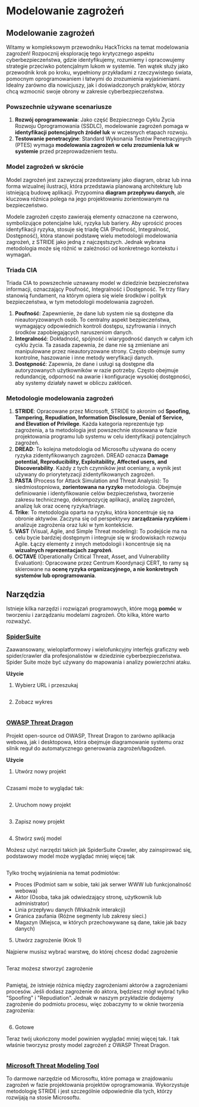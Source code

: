 # Modelowanie zagrożeń

## Modelowanie zagrożeń

Witamy w kompleksowym przewodniku HackTricks na temat modelowania zagrożeń! Rozpocznij eksplorację tego krytycznego aspektu cyberbezpieczeństwa, gdzie identyfikujemy, rozumiemy i opracowujemy strategie przeciwko potencjalnym lukom w systemie. Ten wątek służy jako przewodnik krok po kroku, wypełniony przykładami z rzeczywistego świata, pomocnym oprogramowaniem i łatwymi do zrozumienia wyjaśnieniami. Idealny zarówno dla nowicjuszy, jak i doświadczonych praktyków, którzy chcą wzmocnić swoje obrony w zakresie cyberbezpieczeństwa.

### Powszechnie używane scenariusze

1. **Rozwój oprogramowania**: Jako część Bezpiecznego Cyklu Życia Rozwoju Oprogramowania (SSDLC), modelowanie zagrożeń pomaga w **identyfikacji potencjalnych źródeł luk** w wczesnych etapach rozwoju.
2. **Testowanie penetracyjne**: Standard Wykonania Testów Penetracyjnych (PTES) wymaga **modelowania zagrożeń w celu zrozumienia luk w systemie** przed przeprowadzeniem testu.

### Model zagrożeń w skrócie

Model zagrożeń jest zazwyczaj przedstawiany jako diagram, obraz lub inna forma wizualnej ilustracji, która przedstawia planowaną architekturę lub istniejącą budowę aplikacji. Przypomina **diagram przepływu danych**, ale kluczowa różnica polega na jego projektowaniu zorientowanym na bezpieczeństwo.

Modele zagrożeń często zawierają elementy oznaczone na czerwono, symbolizujące potencjalne luki, ryzyka lub bariery. Aby uprościć proces identyfikacji ryzyka, stosuje się triadę CIA (Poufność, Integralność, Dostępność), która stanowi podstawę wielu metodologii modelowania zagrożeń, z STRIDE jako jedną z najczęstszych. Jednak wybrana metodologia może się różnić w zależności od konkretnego kontekstu i wymagań.

### Triada CIA

Triada CIA to powszechnie uznawany model w dziedzinie bezpieczeństwa informacji, oznaczający Poufność, Integralność i Dostępność. Te trzy filary stanowią fundament, na którym opiera się wiele środków i polityk bezpieczeństwa, w tym metodologii modelowania zagrożeń.

1. **Poufność**: Zapewnienie, że dane lub system nie są dostępne dla nieautoryzowanych osób. To centralny aspekt bezpieczeństwa, wymagający odpowiednich kontroli dostępu, szyfrowania i innych środków zapobiegających naruszeniom danych.
2. **Integralność**: Dokładność, spójność i wiarygodność danych w całym ich cyklu życia. Ta zasada zapewnia, że dane nie są zmieniane ani manipulowane przez nieautoryzowane strony. Często obejmuje sumy kontrolne, haszowanie i inne metody weryfikacji danych.
3. **Dostępność**: Zapewnia, że dane i usługi są dostępne dla autoryzowanych użytkowników w razie potrzeby. Często obejmuje redundancję, odporność na awarie i konfiguracje wysokiej dostępności, aby systemy działały nawet w obliczu zakłóceń.

### Metodologie modelowania zagrożeń

1. **STRIDE**: Opracowane przez Microsoft, STRIDE to akronim od **Spoofing, Tampering, Repudiation, Information Disclosure, Denial of Service, and Elevation of Privilege**. Każda kategoria reprezentuje typ zagrożenia, a ta metodologia jest powszechnie stosowana w fazie projektowania programu lub systemu w celu identyfikacji potencjalnych zagrożeń.
2. **DREAD**: To kolejna metodologia od Microsoftu używana do oceny ryzyka zidentyfikowanych zagrożeń. DREAD oznacza **Damage potential, Reproducibility, Exploitability, Affected users, and Discoverability**. Każdy z tych czynników jest oceniany, a wynik jest używany do priorytetyzacji zidentyfikowanych zagrożeń.
3. **PASTA** (Process for Attack Simulation and Threat Analysis): To siedmiostopniowa, **zorientowana na ryzyko** metodologia. Obejmuje definiowanie i identyfikowanie celów bezpieczeństwa, tworzenie zakresu technicznego, dekompozycję aplikacji, analizę zagrożeń, analizę luk oraz ocenę ryzyka/triage.
4. **Trike**: To metodologia oparta na ryzyku, która koncentruje się na obronie aktywów. Zaczyna się od perspektywy **zarządzania ryzykiem** i analizuje zagrożenia oraz luki w tym kontekście.
5. **VAST** (Visual, Agile, and Simple Threat modeling): To podejście ma na celu bycie bardziej dostępnym i integruje się w środowiskach rozwoju Agile. Łączy elementy z innych metodologii i koncentruje się na **wizualnych reprezentacjach zagrożeń**.
6. **OCTAVE** (Operationally Critical Threat, Asset, and Vulnerability Evaluation): Opracowane przez Centrum Koordynacji CERT, to ramy są skierowane na **ocenę ryzyka organizacyjnego, a nie konkretnych systemów lub oprogramowania**.

## Narzędzia

Istnieje kilka narzędzi i rozwiązań programowych, które mogą **pomóc** w tworzeniu i zarządzaniu modelami zagrożeń. Oto kilka, które warto rozważyć.

### [SpiderSuite](https://github.com/3nock/SpiderSuite)

Zaawansowany, wieloplatformowy i wielofunkcyjny interfejs graficzny web spider/crawler dla profesjonalistów w dziedzinie cyberbezpieczeństwa. Spider Suite może być używany do mapowania i analizy powierzchni ataku.

**Użycie**

1. Wybierz URL i przeszukaj

<figure><img src="../images/threatmodel_spidersuite_1.png" alt=""><figcaption></figcaption></figure>

2. Zobacz wykres

<figure><img src="../images/threatmodel_spidersuite_2.png" alt=""><figcaption></figcaption></figure>

### [OWASP Threat Dragon](https://github.com/OWASP/threat-dragon/releases)

Projekt open-source od OWASP, Threat Dragon to zarówno aplikacja webowa, jak i desktopowa, która obejmuje diagramowanie systemu oraz silnik reguł do automatycznego generowania zagrożeń/łagodzeń.

**Użycie**

1. Utwórz nowy projekt

<figure><img src="../images/create_new_project_1.jpg" alt=""><figcaption></figcaption></figure>

Czasami może to wyglądać tak:

<figure><img src="../images/1_threatmodel_create_project.jpg" alt=""><figcaption></figcaption></figure>

2. Uruchom nowy projekt

<figure><img src="../images/launch_new_project_2.jpg" alt=""><figcaption></figcaption></figure>

3. Zapisz nowy projekt

<figure><img src="../images/save_new_project.jpg" alt=""><figcaption></figcaption></figure>

4. Stwórz swój model

Możesz użyć narzędzi takich jak SpiderSuite Crawler, aby zainspirować się, podstawowy model może wyglądać mniej więcej tak

<figure><img src="../images/0_basic_threat_model.jpg" alt=""><figcaption></figcaption></figure>

Tylko trochę wyjaśnienia na temat podmiotów:

- Proces (Podmiot sam w sobie, taki jak serwer WWW lub funkcjonalność webowa)
- Aktor (Osoba, taka jak odwiedzający stronę, użytkownik lub administrator)
- Linia przepływu danych (Wskaźnik interakcji)
- Granica zaufania (Różne segmenty lub zakresy sieci.)
- Magazyn (Miejsca, w których przechowywane są dane, takie jak bazy danych)

5. Utwórz zagrożenie (Krok 1)

Najpierw musisz wybrać warstwę, do której chcesz dodać zagrożenie

<figure><img src="../images/3_threatmodel_chose-threat-layer.jpg" alt=""><figcaption></figcaption></figure>

Teraz możesz stworzyć zagrożenie

<figure><img src="../images/4_threatmodel_create-threat.jpg" alt=""><figcaption></figcaption></figure>

Pamiętaj, że istnieje różnica między zagrożeniami aktorów a zagrożeniami procesów. Jeśli dodasz zagrożenie do aktora, będziesz mógł wybrać tylko "Spoofing" i "Repudiation". Jednak w naszym przykładzie dodajemy zagrożenie do podmiotu procesu, więc zobaczymy to w oknie tworzenia zagrożenia:

<figure><img src="../images/2_threatmodel_type-option.jpg" alt=""><figcaption></figcaption></figure>

6. Gotowe

Teraz twój ukończony model powinien wyglądać mniej więcej tak. I tak właśnie tworzysz prosty model zagrożeń z OWASP Threat Dragon.

<figure><img src="../images/threat_model_finished.jpg" alt=""><figcaption></figcaption></figure>

### [Microsoft Threat Modeling Tool](https://aka.ms/threatmodelingtool)

To darmowe narzędzie od Microsoftu, które pomaga w znajdowaniu zagrożeń w fazie projektowania projektów oprogramowania. Wykorzystuje metodologię STRIDE i jest szczególnie odpowiednie dla tych, którzy rozwijają na stosie Microsoftu.
